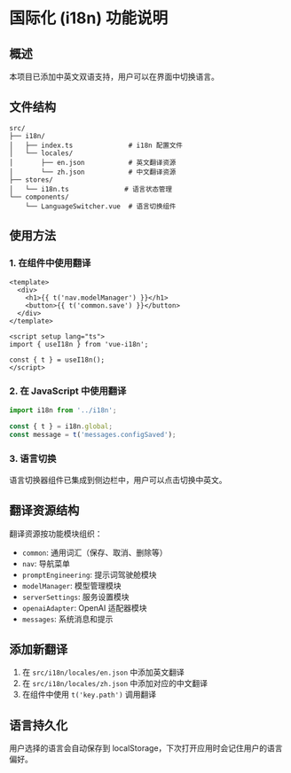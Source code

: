 # 国际化 (i18n) 功能说明

## 概述
本项目已添加中英文双语支持，用户可以在界面中切换语言。

## 文件结构
```
src/
├── i18n/
│   ├── index.ts              # i18n 配置文件
│   └── locales/
│       ├── en.json           # 英文翻译资源
│       └── zh.json           # 中文翻译资源
├── stores/
│   └── i18n.ts              # 语言状态管理
└── components/
    └── LanguageSwitcher.vue  # 语言切换组件
```

## 使用方法

### 1. 在组件中使用翻译
```vue
<template>
  <div>
    <h1>{{ t('nav.modelManager') }}</h1>
    <button>{{ t('common.save') }}</button>
  </div>
</template>

<script setup lang="ts">
import { useI18n } from 'vue-i18n';

const { t } = useI18n();
</script>
```

### 2. 在 JavaScript 中使用翻译
```typescript
import i18n from '../i18n';

const { t } = i18n.global;
const message = t('messages.configSaved');
```

### 3. 语言切换
语言切换器组件已集成到侧边栏中，用户可以点击切换中英文。

## 翻译资源结构
翻译资源按功能模块组织：
- `common`: 通用词汇（保存、取消、删除等）
- `nav`: 导航菜单
- `promptEngineering`: 提示词驾驶舱模块
- `modelManager`: 模型管理模块
- `serverSettings`: 服务设置模块
- `openaiAdapter`: OpenAI 适配器模块
- `messages`: 系统消息和提示

## 添加新翻译
1. 在 `src/i18n/locales/en.json` 中添加英文翻译
2. 在 `src/i18n/locales/zh.json` 中添加对应的中文翻译
3. 在组件中使用 `t('key.path')` 调用翻译

## 语言持久化
用户选择的语言会自动保存到 localStorage，下次打开应用时会记住用户的语言偏好。